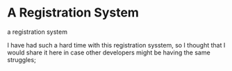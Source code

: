 # A Registration System
 a registration system
 
 
I have had such a hard time with this registration sysstem, so I thought that I would share it here in case other developers  might be having the same struggles;
